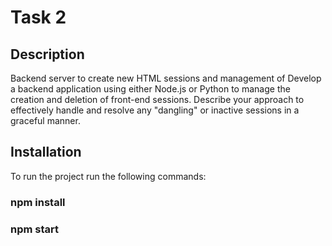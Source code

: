 # Task 2

## Description

Backend server to create new HTML sessions and management of
Develop a backend application using either Node.js or Python to manage the creation and deletion of front-end
sessions. Describe your approach to effectively handle and resolve any "dangling" or inactive sessions in a graceful
manner.

## Installation

To run the project run the following commands:

### npm install

### npm start
